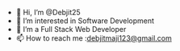 - 👋 Hi, I’m @Debjit25
- 👀 I’m interested in Software Development
- 🌱 I’m a Full Stack Web Developer
- 📫 How to reach me :debjitmaji123@gmail.com

<!---
Debjit25/Debjit25 is a ✨ special ✨ repository because its `README.md` (this file) appears on your GitHub profile.
You can click the Preview link to take a look at your changes.
--->
